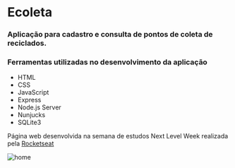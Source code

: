 # Ecoleta

### Aplicação para cadastro e consulta de pontos de coleta de reciclados.

### Ferramentas utilizadas no desenvolvimento da aplicação
* HTML
* CSS
* JavaScript
* Express
* Node.js Server
* Nunjucks
* SQLite3

Página web desenvolvida na semana de estudos Next Level Week realizada pela [Rocketseat](https://rocketseat.com.br/)


![home](https://user-images.githubusercontent.com/37811034/83910519-18dbeb00-a741-11ea-84b9-bf837702d131.PNG)
